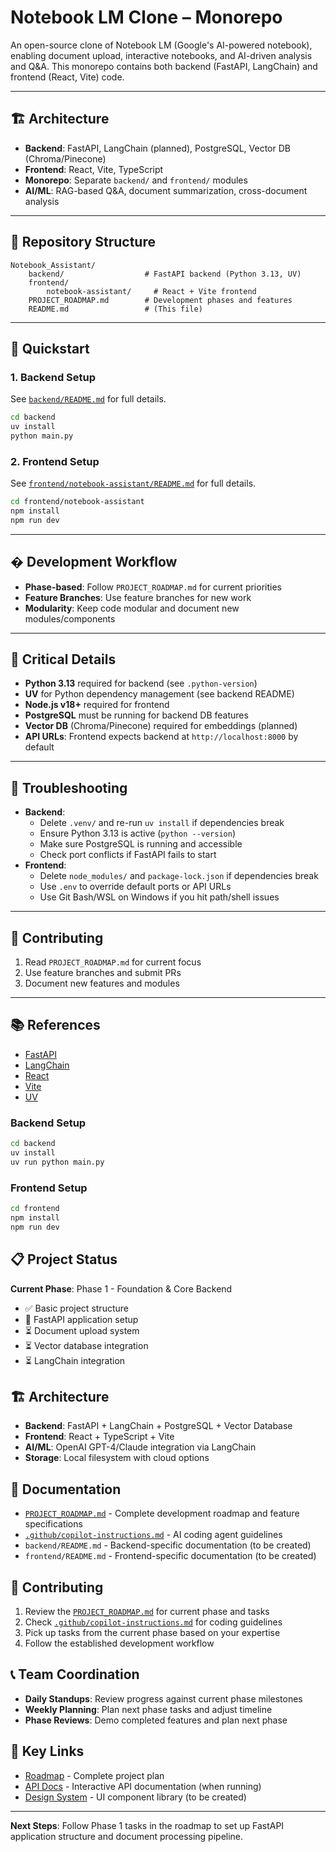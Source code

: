 
# Notebook LM Clone – Monorepo

An open-source clone of Notebook LM (Google's AI-powered notebook), enabling document upload, interactive notebooks, and AI-driven analysis and Q&A. This monorepo contains both backend (FastAPI, LangChain) and frontend (React, Vite) code.

---

## 🏗️ Architecture

- **Backend**: FastAPI, LangChain (planned), PostgreSQL, Vector DB (Chroma/Pinecone)
- **Frontend**: React, Vite, TypeScript
- **Monorepo**: Separate `backend/` and `frontend/` modules
- **AI/ML**: RAG-based Q&A, document summarization, cross-document analysis

---

## 📁 Repository Structure

```
Notebook_Assistant/
	backend/                  # FastAPI backend (Python 3.13, UV)
	frontend/
		notebook-assistant/     # React + Vite frontend
	PROJECT_ROADMAP.md        # Development phases and features
	README.md                 # (This file)
```

---

## 🚀 Quickstart

### 1. Backend Setup

See [`backend/README.md`](backend/README.md) for full details.

```sh
cd backend
uv install
python main.py
```

### 2. Frontend Setup

See [`frontend/notebook-assistant/README.md`](frontend/notebook-assistant/README.md) for full details.

```sh
cd frontend/notebook-assistant
npm install
npm run dev
```

---

## �️ Development Workflow

- **Phase-based**: Follow `PROJECT_ROADMAP.md` for current priorities
- **Feature Branches**: Use feature branches for new work
- **Modularity**: Keep code modular and document new modules/components

---

## 🔑 Critical Details

- **Python 3.13** required for backend (see `.python-version`)
- **UV** for Python dependency management (see backend README)
- **Node.js v18+** required for frontend
- **PostgreSQL** must be running for backend DB features
- **Vector DB** (Chroma/Pinecone) required for embeddings (planned)
- **API URLs**: Frontend expects backend at `http://localhost:8000` by default

---

## 🐞 Troubleshooting

- **Backend**:
	- Delete `.venv/` and re-run `uv install` if dependencies break
	- Ensure Python 3.13 is active (`python --version`)
	- Make sure PostgreSQL is running and accessible
	- Check port conflicts if FastAPI fails to start
- **Frontend**:
	- Delete `node_modules/` and `package-lock.json` if dependencies break
	- Use `.env` to override default ports or API URLs
	- Use Git Bash/WSL on Windows if you hit path/shell issues

---

## 🤝 Contributing

1. Read `PROJECT_ROADMAP.md` for current focus
2. Use feature branches and submit PRs
3. Document new features and modules

---

## 📚 References

- [FastAPI](https://fastapi.tiangolo.com/)
- [LangChain](https://python.langchain.com/)
- [React](https://react.dev/)
- [Vite](https://vitejs.dev/)
- [UV](https://github.com/astral-sh/uv)

### Backend Setup
```bash
cd backend
uv install
uv run python main.py
```

### Frontend Setup
```bash
cd frontend
npm install
npm run dev
```

## 📋 Project Status

**Current Phase**: Phase 1 - Foundation & Core Backend
- ✅ Basic project structure
- 🔄 FastAPI application setup
- ⏳ Document upload system
- ⏳ Vector database integration
- ⏳ LangChain integration

## 🏗️ Architecture

- **Backend**: FastAPI + LangChain + PostgreSQL + Vector Database
- **Frontend**: React + TypeScript + Vite
- **AI/ML**: OpenAI GPT-4/Claude integration via LangChain
- **Storage**: Local filesystem with cloud options

## 📖 Documentation

- [`PROJECT_ROADMAP.md`](PROJECT_ROADMAP.md) - Complete development roadmap and feature specifications
- [`.github/copilot-instructions.md`](.github/copilot-instructions.md) - AI coding agent guidelines
- `backend/README.md` - Backend-specific documentation (to be created)
- `frontend/README.md` - Frontend-specific documentation (to be created)

## 🤝 Contributing

1. Review the [`PROJECT_ROADMAP.md`](PROJECT_ROADMAP.md) for current phase and tasks
2. Check [`.github/copilot-instructions.md`](.github/copilot-instructions.md) for coding guidelines
3. Pick up tasks from the current phase based on your expertise
4. Follow the established development workflow

## 📞 Team Coordination

- **Daily Standups**: Review progress against current phase milestones
- **Weekly Planning**: Plan next phase tasks and adjust timeline
- **Phase Reviews**: Demo completed features and plan next phase

## 🔗 Key Links

- [Roadmap](PROJECT_ROADMAP.md) - Complete project plan
- [API Docs](http://localhost:8000/docs) - Interactive API documentation (when running)
- [Design System](frontend/src/components) - UI component library (to be created)

---

**Next Steps**: Follow Phase 1 tasks in the roadmap to set up FastAPI application structure and document processing pipeline.
